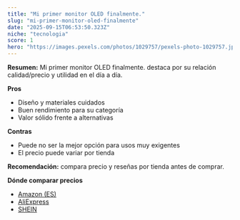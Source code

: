 ```yaml
---
title: "Mi primer monitor OLED finalmente."
slug: "mi-primer-monitor-oled-finalmente"
date: "2025-09-15T06:53:50.323Z"
niche: "tecnologia"
score: 1
hero: "https://images.pexels.com/photos/1029757/pexels-photo-1029757.jpeg?auto=compress&cs=tinysrgb&fit=crop&h=627&w=1200&auto=compress&cs=tinysrgb&w=1200&h=675&fit=crop"
---
```


**Resumen:** Mi primer monitor OLED finalmente. destaca por su relación calidad/precio y utilidad en el día a día.

**Pros**
- Diseño y materiales cuidados
- Buen rendimiento para su categoría
- Valor sólido frente a alternativas

**Contras**
- Puede no ser la mejor opción para usos muy exigentes
- El precio puede variar por tienda

**Recomendación:** compara precio y reseñas por tienda antes de comprar.

**Dónde comparar precios**
- [Amazon (ES)](https://www.amazon.es/s?k=Mi%20primer%20monitor%20OLED%20finalmente.&tag=teknovashop25-21)
- [AliExpress](https://www.aliexpress.com/wholesale?SearchText=Mi%20primer%20monitor%20OLED%20finalmente.)
- [SHEIN](https://www.shein.com/pdsearch/Mi%20primer%20monitor%20OLED%20finalmente.)